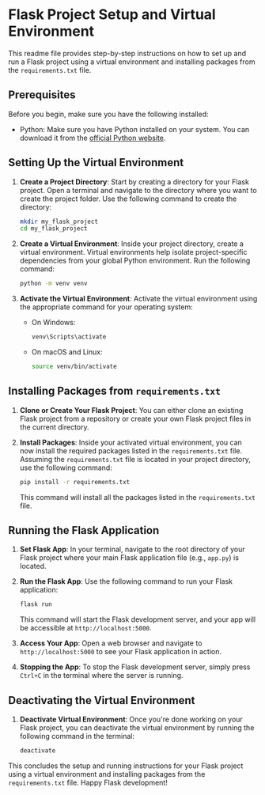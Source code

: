 # Flask Project Setup and Virtual Environment

This readme file provides step-by-step instructions on how to set up and run a Flask project using a virtual environment and installing packages from the `requirements.txt` file.

## Prerequisites

Before you begin, make sure you have the following installed:

- Python: Make sure you have Python installed on your system. You can download it from the [official Python website](https://www.python.org/downloads/).

## Setting Up the Virtual Environment

1. **Create a Project Directory**: Start by creating a directory for your Flask project. Open a terminal and navigate to the directory where you want to create the project folder. Use the following command to create the directory:

    ```bash
    mkdir my_flask_project
    cd my_flask_project
    ```

2. **Create a Virtual Environment**: Inside your project directory, create a virtual environment. Virtual environments help isolate project-specific dependencies from your global Python environment. Run the following command:

    ```bash
    python -m venv venv
    ```

3. **Activate the Virtual Environment**: Activate the virtual environment using the appropriate command for your operating system:

    - On Windows:

        ```bash
        venv\Scripts\activate
        ```

    - On macOS and Linux:

        ```bash
        source venv/bin/activate
        ```

## Installing Packages from `requirements.txt`

1. **Clone or Create Your Flask Project**: You can either clone an existing Flask project from a repository or create your own Flask project files in the current directory.

2. **Install Packages**: Inside your activated virtual environment, you can now install the required packages listed in the `requirements.txt` file. Assuming the `requirements.txt` file is located in your project directory, use the following command:

    ```bash
    pip install -r requirements.txt
    ```

    This command will install all the packages listed in the `requirements.txt` file.

## Running the Flask Application

1. **Set Flask App**: In your terminal, navigate to the root directory of your Flask project where your main Flask application file (e.g., `app.py`) is located.

2. **Run the Flask App**: Use the following command to run your Flask application:

    ```bash
    flask run
    ```

    This command will start the Flask development server, and your app will be accessible at `http://localhost:5000`.

3. **Access Your App**: Open a web browser and navigate to `http://localhost:5000` to see your Flask application in action.

4. **Stopping the App**: To stop the Flask development server, simply press `Ctrl+C` in the terminal where the server is running.

## Deactivating the Virtual Environment

1. **Deactivate Virtual Environment**: Once you're done working on your Flask project, you can deactivate the virtual environment by running the following command in the terminal:

   ```bash
   deactivate
   ```

This concludes the setup and running instructions for your Flask project using a virtual environment and installing packages from the `requirements.txt` file. Happy Flask development!
